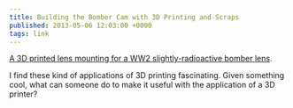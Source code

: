 ```yaml
---
title: Building the Bomber Cam with 3D Printing and Scraps
published: 2013-05-06 12:03:00 +0000
tags: link
---
```


[A 3D printed lens mounting for a WW2 slightly-radioactive bomber lens][post].

I find these kind of applications of 3D printing fascinating. Given something cool,
what can someone do to make it useful with the application of a 3D printer?

[post]: http://www.polygonsandwich.com/blog/2013/5/3/building-the-bomber-cam

